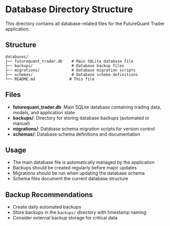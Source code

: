 # Database Directory Structure

This directory contains all database-related files for the FutureQuant Trader application.

## Structure

```
databases/
├── futurequant_trader.db    # Main SQLite database file
├── backups/                 # Database backup files
├── migrations/              # Database migration scripts
├── schemas/                 # Database schema definitions
└── README.md               # This file
```

## Files

- **futurequant_trader.db**: Main SQLite database containing trading data, models, and application state
- **backups/**: Directory for storing database backups (automated or manual)
- **migrations/**: Database schema migration scripts for version control
- **schemas/**: Database schema definitions and documentation

## Usage

- The main database file is automatically managed by the application
- Backups should be created regularly before major updates
- Migrations should be run when updating the database schema
- Schema files document the current database structure

## Backup Recommendations

- Create daily automated backups
- Store backups in the `backups/` directory with timestamp naming
- Consider external backup storage for critical data
